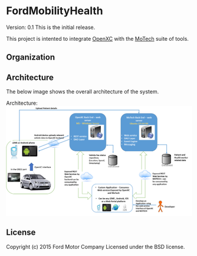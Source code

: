 FordMobilityHealth
==================

Version: 0.1 
This is the initial release.

This project is intented to integrate [OpenXC][] with the [MoTech][] suite of tools. 

## Organization


## Architecture

The below image shows the overall architecture of the system.

Architecture: ![arch](/images/architecture.png "Architecture")

## License

Copyright (c) 2015 Ford Motor Company
Licensed under the BSD license.

[OpenXC]: http://openxcplatform.com
[MoTech]: http://motechsuite.org
